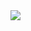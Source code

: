 <img src="https://capsule-render.vercel.app/api?type=waving!&color=F08080&height=250&section=header&text=Welcome&fontSize=90&fontColor=1D1E23&fontAlignY=50&desc=Geondori's%20Github&descSize=20&descAlignY=70&descAlign=63" />
